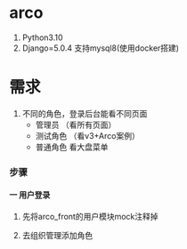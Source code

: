 # arco

1. Python3.10
2. Django=5.0.4 支持mysql8(使用docker搭建)


# 需求

1. 不同的角色，登录后台能看不同页面
    - 管理员 （看所有页面）
    - 测试角色 （看v3+Arco案例）
    - 普通角色 看大盘菜单
    
   
### 步骤


#### 一 用户登录

1. 先将arco_front的用户模块mock注释掉

2. 去组织管理添加角色